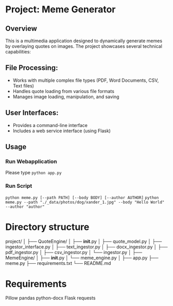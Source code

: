 # Project: Meme Generator 

## Overview
This is a multimedia application designed to dynamically generate memes by overlaying quotes on images. The project showcases several technical capabilities:

## File Processing:

* Works with multiple complex file types (PDF, Word Documents, CSV, Text files)
* Handles quote loading from various file formats
* Manages image loading, manipulation, and saving


## User Interfaces:

* Provides a command-line interface
* Includes a web service interface (using Flask)

## Usage

### Run Webapplication 
Please type `python app.py`

### Run Script
`python meme.py [--path PATH] [--body BODY] [--author AUTHOR]`
`python meme.py --path "./_data/photos/dog/xander_1.jpg" --body "Hello World" --author "author"`

# Directory structure

project/
│
├── QuoteEngine/
│   ├── __init__.py
│   ├── quote_model.py
│   ├── ingestor_interface.py
│   ├── text_ingestor.py
│   ├── docx_ingestor.py
│   ├── pdf_ingestor.py
│   ├── csv_ingestor.py
│   └── ingestor.py
│
├── MemeEngine/
│   ├── __init__.py
│   └── meme_engine.py
│
├── app.py
├── meme.py
├── requirements.txt
└── README.md

# Requirements
Pillow
pandas
python-docx
Flask
requests